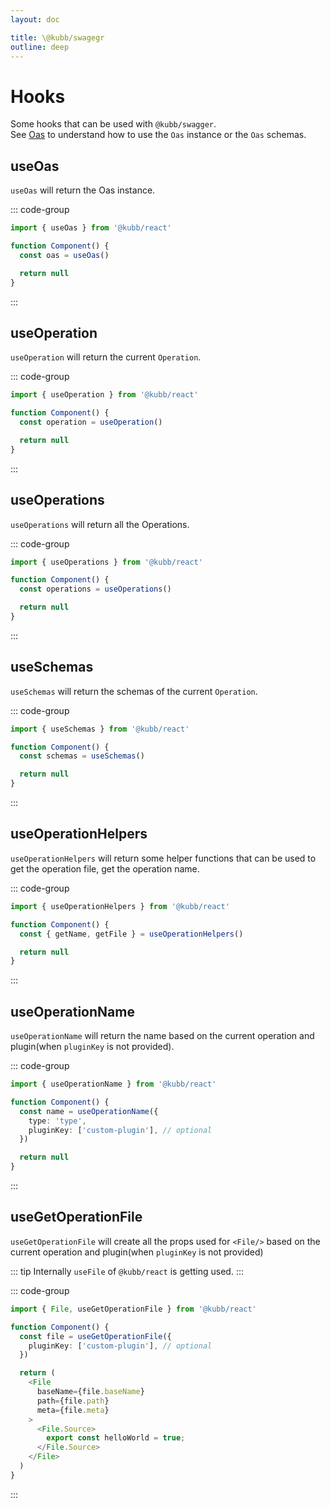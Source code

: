 ```yaml
---
layout: doc

title: \@kubb/swagegr
outline: deep
---
```


# Hooks

Some hooks that can be used with `@kubb/swagger`.<br/>
See [Oas](https://github.com/readmeio/oas) to understand how to use the `Oas` instance or the `Oas` schemas.

## useOas

`useOas` will return the Oas instance.<br/>

::: code-group

```typescript
import { useOas } from '@kubb/react'

function Component() {
  const oas = useOas()

  return null
}
```

:::

## useOperation

`useOperation` will return the current `Operation`.<br/>

::: code-group

```typescript
import { useOperation } from '@kubb/react'

function Component() {
  const operation = useOperation()

  return null
}
```

:::

## useOperations

`useOperations` will return all the Operations.<br/>

::: code-group

```typescript
import { useOperations } from '@kubb/react'

function Component() {
  const operations = useOperations()

  return null
}
```

:::

## useSchemas

`useSchemas` will return the schemas of the current `Operation`.<br/>

::: code-group

```typescript
import { useSchemas } from '@kubb/react'

function Component() {
  const schemas = useSchemas()

  return null
}
```

:::

## useOperationHelpers

`useOperationHelpers` will return some helper functions that can be used to get the operation file, get the operation name.<br/>

::: code-group

```typescript
import { useOperationHelpers } from '@kubb/react'

function Component() {
  const { getName, getFile } = useOperationHelpers()

  return null
}
```

:::

## useOperationName

`useOperationName` will return the name based on the current operation and plugin(when `pluginKey` is not provided).<br/>

::: code-group

```typescript
import { useOperationName } from '@kubb/react'

function Component() {
  const name = useOperationName({
    type: 'type',
    pluginKey: ['custom-plugin'], // optional
  })

  return null
}
```

:::

## useGetOperationFile

`useGetOperationFile` will create all the props used for `<File/>` based on the current operation and plugin(when `pluginKey` is not provided)<br/>

::: tip
Internally `useFile` of `@kubb/react` is getting used.
:::

::: code-group

```typescript
import { File, useGetOperationFile } from '@kubb/react'

function Component() {
  const file = useGetOperationFile({
    pluginKey: ['custom-plugin'], // optional
  })

  return (
    <File
      baseName={file.baseName}
      path={file.path}
      meta={file.meta}
    >
      <File.Source>
        export const helloWorld = true;
      </File.Source>
    </File>
  )
}
```

:::
